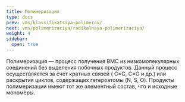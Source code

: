 ```yaml
---
title: Полимеризация
type: docs
prev: vms/klassifikatsiya-polimerov/
next: vms/polimerizaciya/radikalnaya-polimerizaciya/
weight: 4
sidebar:
  open: true
---
```


Полимеризация — процесс получения ВМС из низкомолекулярных соединений без выделения побочных продуктов. Данный процесс осуществляется за счет кратных связей ( С=С, С=О и др.) или раскрытия циклов, содержащих гетероатомы (N, S, O). Продукты полимеризации имеют тот же элементный состав, что и исходные мономеры.
